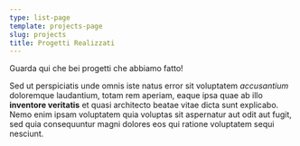 ```yaml
---
type: list-page
template: projects-page
slug: projects
title: Progetti Realizzati
---
```

Guarda qui che bei progetti che abbiamo fatto!

Sed ut perspiciatis unde omnis iste natus error sit voluptatem *accusantium* doloremque laudantium, totam rem aperiam, eaque ipsa quae ab illo **inventore veritatis** et quasi architecto beatae vitae dicta sunt explicabo. Nemo enim ipsam voluptatem quia voluptas sit aspernatur aut odit aut fugit, sed quia consequuntur magni dolores eos qui ratione voluptatem sequi nesciunt.